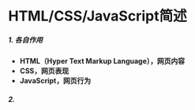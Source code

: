 # HTML/CSS/JavaScript简述

##### 1. 各自作用

* **HTML（Hyper Text Markup Language），网页内容**
* **CSS，网页表现**
* **JavaScript，网页行为**

##### 2.

